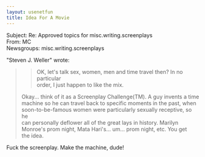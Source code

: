 ```yaml
---   
layout: usenetfun   
title: Idea For A Movie   
---   
```

   
   
Subject: Re: Approved topics for misc.writing.screenplays   
From: MC   
Newsgroups: misc.writing.screenplays   
   
&quot;Steven J. Weller&quot; wrote:   
   
>> OK, let's talk sex, women, men and time travel then?  In no particular   
>> order, I just happen to like the mix.   
>   
> Okay... think of it as a Screenplay Challenge(TM).  A guy invents a time   
> machine so he can travel back to specific moments in the past, when   
> soon-to-be-famous women were particularly sexually receptive, so he   
> can personally deflower all of the great lays in history.  Marilyn   
> Monroe's  prom night, Mata Hari's... um... prom night, etc.  You get   
> the idea.   
   
Fuck the screenplay. Make the machine, dude!   
   
   
   
